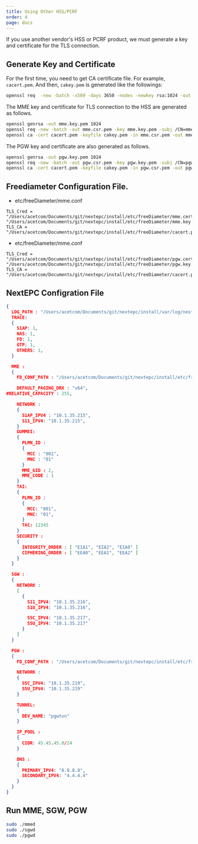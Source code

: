 ```yaml
---
title: Using Other HSS/PCRF
order: 4
page: docs
---
```



If you use another vendor's HSS or PCRF product, we must generate a key and certificate for the TLS connection.

## Generate Key and Certificate

For the first time, you need to get CA certificate file. For example, `cacert.pem`. And then, `cakey.pem` is generated like the followings:

```bash
openssl req  -new -batch -x509 -days 3650 -nodes -newkey rsa:1024 -out cacert.pem -keyout cakey.pem -subj /CN=ca.localdomain/C=KO/ST=Seoul/L=Nowon/O=NextEPC/OU=Tests
```

The MME key and certificate for TLS connection to the HSS are generated as follows.

```bash
openssl genrsa -out mme.key.pem 1024
openssl req -new -batch -out mme.csr.pem -key mme.key.pem -subj /CN=mme.localdomain/C=KO/ST=Seoul/L=Nowon/O=NextEPC/OU=Tests
openssl ca -cert cacert.pem -keyfile cakey.pem -in mme.csr.pem -out mme.cert.pem -outdir . -batch
```

The PGW key and certificate are also generated as follows.
```bash
openssl genrsa -out pgw.key.pem 1024
openssl req -new -batch -out pgw.csr.pem -key pgw.key.pem -subj /CN=pgw.localdomain/C=KO/ST=Seoul/L=Nowon/O=NextEPC/OU=Tests
openssl ca -cert cacert.pem -keyfile cakey.pem -in pgw.csr.pem -out pgw.cert.pem -outdir . -batch
```

## Freediameter Configuration File.

  * etc/freeDiameter/mme.conf
```
TLS_Cred = "/Users/acetcom/Documents/git/nextepc/install/etc/freeDiameter/mme.cert.pem", "/Users/acetcom/Documents/git/nextepc/install/etc/freeDiameter/mme.key.pem";
TLS_CA = "/Users/acetcom/Documents/git/nextepc/install/etc/freeDiameter/cacert.pem";
```

  * etc/freeDiameter/mme.conf
```
TLS_Cred = "/Users/acetcom/Documents/git/nextepc/install/etc/freeDiameter/pgw.cert.pem", "/Users/acetcom/Documents/git/nextepc/install/etc/freeDiameter/pgw.key.pem";
TLS_CA = "/Users/acetcom/Documents/git/nextepc/install/etc/freeDiameter/cacert.pem";
```

## NextEPC Configration File

```json
{
  LOG_PATH : "/Users/acetcom/Documents/git/nextepc/install/var/log/nextepc.log",
  TRACE:
  {
    S1AP: 1,
    NAS: 1,
    FD: 1,
    GTP: 1,
    OTHERS: 1,
  }

  MME :
  {
    FD_CONF_PATH : "/Users/acetcom/Documents/git/nextepc/install/etc/freeDiameter/mme.conf",

    DEFAULT_PAGING_DRX : "v64",
#RELATIVE_CAPACITY : 255,

    NETWORK :
    {
      S1AP_IPV4 : "10.1.35.215",
      S11_IPV4: "10.1.35.215",
    }
    GUMMEI:
    {
      PLMN_ID : 
      {
        MCC : "001",
        MNC : "01"
      }
      MME_GID : 2,
      MME_CODE : 1
    }
    TAI:
    {
      PLMN_ID :
      {
        MCC: "001",
        MNC: "01",
      }
      TAC: 12345
    }
    SECURITY :
    {
      INTEGRITY_ORDER : [ "EIA1", "EIA2", "EIA0" ]
      CIPHERING_ORDER : [ "EEA0", "EEA1", "EEA2" ]
    }
  }

  SGW :
  {
    NETWORK :
    [
      {
        S11_IPV4: "10.1.35.216",
        S1U_IPV4: "10.1.35.216",

        S5C_IPV4: "10.1.35.217",
        S5U_IPV4: "10.1.35.217"
      }
    ]
  }

  PGW :
  {
    FD_CONF_PATH : "/Users/acetcom/Documents/git/nextepc/install/etc/freeDiameter/pgw.conf",

    NETWORK :
    {
      S5C_IPV4: "10.1.35.219",
      S5U_IPV4: "10.1.35.219"
    }

    TUNNEL: 
    {
      DEV_NAME: "pgwtun"
    }

    IP_POOL :
    {
      CIDR: 45.45.45.0/24
    }

    DNS :
    {
      PRIMARY_IPV4: "8.8.8.8",
      SECONDARY_IPV4: "4.4.4.4"
    }
  }
}
```

## Run MME, SGW, PGW

```bash
sudo ./mmed
sudo ./sgwd
sudo ./pgwd
```
